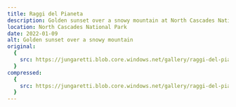 ```yaml
---
title: Raggi del Pianeta
description: Golden sunset over a snowy mountain at North Cascades National Park
location: North Cascades National Park
date: 2022-01-09
alt: Golden sunset over a snowy mountain
original:
  {
    src: https://jungaretti.blob.core.windows.net/gallery/raggi-del-pianeta.jpg,
  }
compressed:
  {
    src: https://jungaretti.blob.core.windows.net/gallery/raggi-del-pianeta-preview.jpg,
  }
---
```

